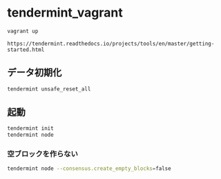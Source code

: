 # tendermint_vagrant

```bash
vagrant up
```

`https://tendermint.readthedocs.io/projects/tools/en/master/getting-started.html`

## データ初期化
```bash
tendermint unsafe_reset_all
```

## 起動
```bash
tendermint init
tendermint node
```

### 空ブロックを作らない
```bash
tendermint node --consensus.create_empty_blocks=false
```
